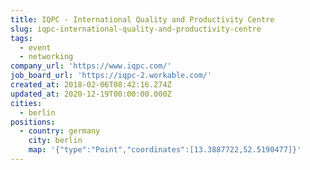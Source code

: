 ```yaml
---
title: IQPC - International Quality and Productivity Centre
slug: iqpc-international-quality-and-productivity-centre
tags:
  - event
  - networking
company_url: 'https://www.iqpc.com/'
job_board_url: 'https://iqpc-2.workable.com/'
created_at: 2018-02-06T08:42:16.274Z
updated_at: 2020-12-19T00:00:00.000Z
cities:
  - berlin
positions:
  - country: germany
    city: berlin
    map: '{"type":"Point","coordinates":[13.3887722,52.5190477]}'
---
```


